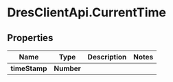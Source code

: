# DresClientApi.CurrentTime

## Properties

Name | Type | Description | Notes
------------ | ------------- | ------------- | -------------
**timeStamp** | **Number** |  | 


